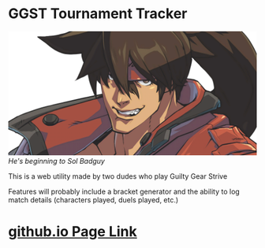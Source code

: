 # GGST Tournament Tracker

![sol badguy](public/media/Face_1024_2048/Face_1024_2048_SOL.png)
_He's beginning to Sol Badguy_

This is a web utility made by two dudes who play Guilty Gear Strive

Features will probably include a bracket generator and the ability to log match details (characters played, duels played, etc.)

# [github.io Page Link](https://billskills.github.io/ggst-tournament-tracker)
